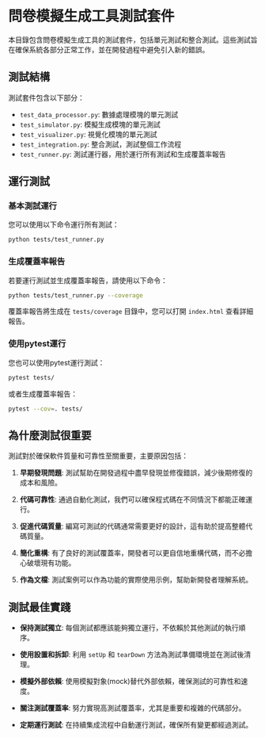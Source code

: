 # 問卷模擬生成工具測試套件

本目錄包含問卷模擬生成工具的測試套件，包括單元測試和整合測試。這些測試旨在確保系統各部分正常工作，並在開發過程中避免引入新的錯誤。

## 測試結構

測試套件包含以下部分：

- `test_data_processor.py`: 數據處理模塊的單元測試
- `test_simulator.py`: 模擬生成模塊的單元測試
- `test_visualizer.py`: 視覺化模塊的單元測試
- `test_integration.py`: 整合測試，測試整個工作流程
- `test_runner.py`: 測試運行器，用於運行所有測試和生成覆蓋率報告

## 運行測試

### 基本測試運行

您可以使用以下命令運行所有測試：

```bash
python tests/test_runner.py
```

### 生成覆蓋率報告

若要運行測試並生成覆蓋率報告，請使用以下命令：

```bash
python tests/test_runner.py --coverage
```

覆蓋率報告將生成在 `tests/coverage` 目錄中，您可以打開 `index.html` 查看詳細報告。

### 使用pytest運行

您也可以使用pytest運行測試：

```bash
pytest tests/
```

或者生成覆蓋率報告：

```bash
pytest --cov=. tests/
```

## 為什麼測試很重要

測試對於確保軟件質量和可靠性至關重要，主要原因包括：

1. **早期發現問題**: 測試幫助在開發過程中盡早發現並修復錯誤，減少後期修復的成本和風險。

2. **代碼可靠性**: 通過自動化測試，我們可以確保程式碼在不同情況下都能正確運行。

3. **促進代碼質量**: 編寫可測試的代碼通常需要更好的設計，這有助於提高整體代碼質量。

4. **簡化重構**: 有了良好的測試覆蓋率，開發者可以更自信地重構代碼，而不必擔心破壞現有功能。

5. **作為文檔**: 測試案例可以作為功能的實際使用示例，幫助新開發者理解系統。

## 測試最佳實踐

- **保持測試獨立**: 每個測試都應該能夠獨立運行，不依賴於其他測試的執行順序。

- **使用設置和拆卸**: 利用 `setUp` 和 `tearDown` 方法為測試準備環境並在測試後清理。

- **模擬外部依賴**: 使用模擬對象(mock)替代外部依賴，確保測試的可靠性和速度。

- **關注測試覆蓋率**: 努力實現高測試覆蓋率，尤其是重要和複雜的代碼部分。

- **定期運行測試**: 在持續集成流程中自動運行測試，確保所有變更都經過測試。 